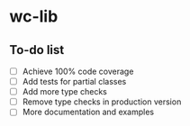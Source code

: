 # wc-lib

## To-do list

- [ ] Achieve 100% code coverage
- [ ] Add tests for partial classes
- [ ] Add more type checks
- [ ] Remove type checks in production version
- [ ] More documentation and examples